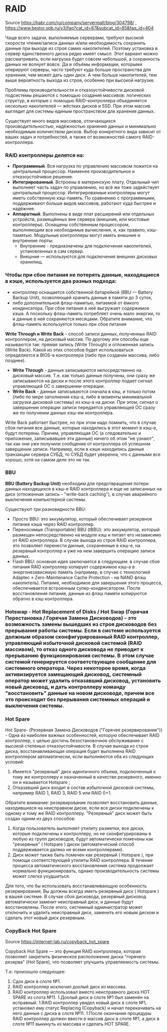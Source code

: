 # RAID

Source https://habr.com/ru/company/servermall/blog/304798/ , https://www.bestor.spb.ru/v3/faq?cat_id=87&subcat_id=85&faq_id=404

Чаще всего задачи, выполняемые серверами, требуют высокой скорости чтения/записи данных и/или необходимость сохранить данные при выходе из строя самих накопителей. Поэтому установка в сервер единственного диска редко имеет смысл. Этот вариант можно рассматривать, если нагрузка будет совсем небольшой, а сохранность данных не волнует вовсе. Да и объёмы информации, которыми оперируют серверы, часто требуют куда больше пространства для хранения, чем может дать один диск. А чем больше накопителей, тем выше вероятность выхода из строя, особенно при высокой нагрузке.

Проблемы производительности и отказоустойчивости дисковой подсистемы решаются с помощью создания массивов: логических структур, в которые с помощью RAID-контроллера объединяется несколько накопителей — жёстких дисков и SSD. При этом массив выглядит для системы единым пространством для хранения данных.

Существует много видов массивов, отличающихся производительностью, надёжностью хранения данных и минимально необходимым количеством дисков. Выбор конкретного вида зависит от ваших задач и потребностей, а также от возможностей самого RAID-контроллера.

### RAID контроллеры делятся на:

* **Программный**. Вся нагрузка по управлению массивом ложится на центральный процессор. Наименее производительное и отказоустойчивое решение.
* **Интегрированный**. Встроены в материнскую плату. Отдельный чип выполняет часть задач по управлению, но всё же тоже задействует центральный процессор. Интегрированные контроллеры могут иметь собственную кэш-память. По сравнению с программными, поддерживают больше видов массивов, работают куда быстрее и надёжнее.
* **Аппаратный**. Выполнены в виде плат расширений или отдельных устройств, размещённых вне сервера (внешние, или мостовые контроллеры). Оснащены собственным процессором, выполняющим все необходимые вычисления, и, как правило, кэш-памятью. Модульные контроллеры могут иметь внешние и внутренние порты:
  * Внутренние - предназначены для подключения накопителей, установленных в сам сервер.
  * Внешние — используются для подключения внешних дисковых хранилищ.


### Чтобы при сбое питания не потерять данные, находящиеся в кэше, используется два разных подхода:

* контроллер оснащается собственной батарейкой (BBU — Battery Backup Unit), позволяющей хранить данные в памяти до 3 суток,
* либо дополнительной флэш-памятью, питаемой от ёмкого конденсатора. При сбое питания в неё выгружает содержимое кэша. А поскольку флэш-память потребляет очень мало энергии, то и данные в ней сохраняются месяцами. Обратите внимание, что флэш-память используется только при сбое питания

**Write Through и Write Back** - способ записи данных, полученных RAID контроллером, на дисковый массив. По другому эти способы еще называются так: прямая запись (Write Through) и отложенная запись (Write Back). Какой из этих способов будет использоваться определяется в BIOS-е контроллера (либо при создании массива, либо позднее).

* **Write Through** - данные записываются непосредственно на дисковый массив. Т.е. как только данные получены, они сразу же записываются на диски и после этого контроллер подает сигнал управляющей ОС о завершении операции.
* **Write Back** - данные записываются сначала в кэш, и только потом (либо по мере заполнения кэш-а, либо в моменты минимальной загрузки дисковой системы) из кэш-а на диски. При этом, сигнал о завершении операции записи передается управляющей ОС сразу же по получении данных кэш-ем контроллера.

Write Back работает быстрее, но при этом надо помнить, что в случае сбоя питания все данные, которые находились в этот момент в кэш-е, будут потеряны. Причем, управляющая ОС (а следовательно и приложение, записывавшее эти данные) ничего об этом "не узнают", так как они уже получили сообщение от контроллера об успешном завершении записи. Например, если в кэше находились данные транзакции сервера СУБД, то СУБД будет уверенна, что с данными все хорошо, хотя на самом деле это не так.

### BBU

**BBU (Battery Backup Unit)** необходим для предотвращения потери данных находящихся в кэш-е RAID контроллера и еще не записанных на диск (отложенная запись - "write-back caching"), в случае аварийного выключения компьютерной системы.

Существуют три разновидности BBU:

* Просто BBU: это аккумулятор, который обеспечивает резервное питание кэша через RAID контроллер.
* Переносимые (Transportable) BBU (tBBU): это аккумулятор, который размещен непосредственно на модуле кэш и питает его независимо от RAID контроллера. В случае выхода из строя RAID контроллера, это позволяет перенести данные, сохраненные в кэш-е, на резервный контроллер и уже на нем завершить операцию записи данных.
* Flash BBU: основная идея заключается в следующем: в случае сбоя питания RAID контроллер копирует содержимое кэш-а в энергонезависимую память (например, в случае с технологией Adaptec » Zero-Maintenance Cache Protection - на NAND флэш накопитель). Питание, необходимое для завершения этого процесса, обеспечивается встроенным супер-конденсатором. После восстановления питания, данные из флэш памяти копируются обратно в кэш контроллера.

### **Hotswap** - Hot Replacement of Disks / Hot Swap (Горячая Перестановка / Горячая Замена Дисководов) - это возможность замены вышедших из строя дисководов без прерывания работы системы. Если в системе используется должным образом сконфигурированный RAID контроллер, управляющий избыточной дисковой системой (RAID массивом), то отказ одного дисковода не приводит к прерыванию функционирования системы. В этом случае системой генерируется соответствующее сообщение для системного оператора. Через некоторое время, когда активизируется замещающий дисковод, системный оператор может удалить отказавший дисковод, установить новый дисковод, и дать контроллеру команду "восстановить" данные на новом дисководе, причем все это происходит без прерывания системных операций и выключения системы.

### **Hot Spare** 

Hot Spare- (Резервная Замена Дисководов ("Горячее резервирование")) - Одна из наиболее важных особенностей, которую обеспечивает RAID контроллер, с целью достичь безостановочное обслуживание с высокой степенью отказоустойчивости. В случае выхода из строя диска, восстанавливающая операция будет выполнена RAID контроллером автоматически, если выполняются оба из следующих условий:

1. Имеется "резервный" диск идентичного объема, подключенный к тому же контроллеру и назначенный в качестве резервного, именно он и называется Hotspare ;
1. Отказавший диск входит в состав избыточной дисковой системы, например RAID 1, RAID 3, RAID 5 или RAID 0+1.

Обратите внимание: резервирование позволяет восстановить данные, находившиеся на неисправном диске, если все диски подключены к одному и тому же RAID контроллеру.
"Резервный" диск может быть создан одним из двух способов:

1. Когда пользователь выполняет утилиту разметки, все диски, которые подключены к контроллеру, но не сконфигурированы в любую из групп дисководов, будут автоматически помечены как "резервные" ( Hotspare ) диски (автоматический способ поддерживается далеко не всеми контроллерами).
1. Диск может также быть помечен как резервный ( Hotspare ), при помощи соответствующей утилиты RAID контроллера.
В течение процесса автоматического восстановления система продолжает нормально функционировать, однако производительность системы может слегка ухудшиться.

Для того, что бы использовать восстанавливающую особенность резервирования, Вы должны всегда иметь резервный диск ( Hotspare ) в вашей системе. В случае сбоя дисковода, резервный дисковод автоматически заменит неисправный диск, и данные будут восстановлены. После этого, системный администратор может отключить и удалить неисправный диск, заменить его новым диском и сделать этот новый диск резервным.

### **CopyBack Hot Spare**

Source https://internet-lab.ru/copyback_hot_spare

Copyback Hot Spare — это функция RAID контроллера, которая позволяет закрепить физическое расположение диска "горячего резерва" (Hot Spare), что позволяет улучшить управляемость системы.

Т.е. произошло следующее:

1. Сдох диск в слоте №1.
 1. RAID контроллер исключил дохлый диск из массива.
 1. RAID контроллер использовал вместо неисправного диска HOT SPARE из слота №11.
1.Дохлый диск в слоте №1 был заменён на исправный.
 1.RAID контроллер увидел новый диск в слоте №1, установил ему статус Replacing (Copyback) и начал перекачивать на него данные с диска в слоте №11.
 1.После окончания процедуры RAID контроллер должен ввести в массив диск в слоте №1, а диск в слоте №11 выкинуть из массива и сделать HOT SPARE.
